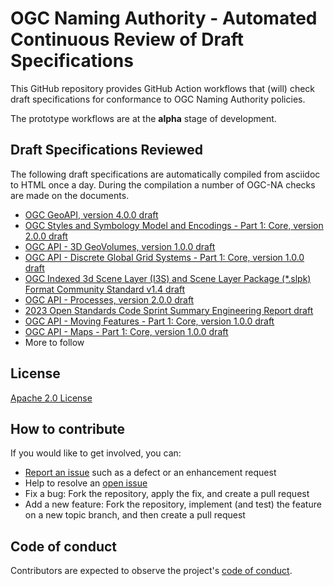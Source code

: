 # OGC Naming Authority - Automated Continuous Review of Draft Specifications

This GitHub repository provides GitHub Action workflows that (will) check draft specifications for conformance to OGC Naming Authority policies.

The prototype workflows are at the **alpha** stage of development.

## Draft Specifications Reviewed

The following draft specifications are automatically compiled from asciidoc to HTML once a day. During the compilation a number of OGC-NA checks are made on the documents.

* [OGC GeoAPI, version 4.0.0 draft](https://opengeospatial.github.io/ogcna-auto-review/23-016.html)
* [OGC Styles and Symbology Model and Encodings - Part 1: Core, version 2.0.0 draft](https://opengeospatial.github.io/ogcna-auto-review/18-067r4.html)
* [OGC API - 3D GeoVolumes, version 1.0.0 draft](https://opengeospatial.github.io/ogcna-auto-review/22-029.html)
* [OGC API - Discrete Global Grid Systems - Part 1: Core, version 1.0.0 draft](https://opengeospatial.github.io/ogcna-auto-review/21-038.html)
* [OGC Indexed 3d Scene Layer (I3S) and Scene Layer Package (*.slpk) Format Community Standard v1.4 draft](https://opengeospatial.github.io/ogcna-auto-review/17-014r11.html)
* [OGC API - Processes, version 2.0.0 draft](https://opengeospatial.github.io/ogcna-auto-review/18-062r3.html)
* [2023 Open Standards Code Sprint Summary Engineering Report draft](https://opengeospatial.github.io/ogcna-auto-review/23-059.html)
* [OGC API - Moving Features - Part 1: Core, version 1.0.0 draft](https://opengeospatial.github.io/ogcna-auto-review/22-003.html)
* [OGC API - Maps - Part 1: Core, version 1.0.0 draft](https://opengeospatial.github.io/ogcna-auto-review/20-058.html)
* More to follow


## License

[Apache 2.0 License](LICENSE.txt)

## How to contribute

If you would like to get involved, you can:

* [Report an issue](https://github.com/opengeospatial/ogcna-auto-review/issues) such as a defect or an enhancement request
* Help to resolve an [open issue](https://github.com/opengeospatial/ogcna-auto-review/issues?q=is%3Aopen)
* Fix a bug: Fork the repository, apply the fix, and create a pull request
* Add a new feature: Fork the repository, implement (and test) the feature on a new topic
branch, and then create a pull request

## Code of conduct

Contributors are expected to observe the project's [code of conduct](CODE_OF_CONDUCT.md).
